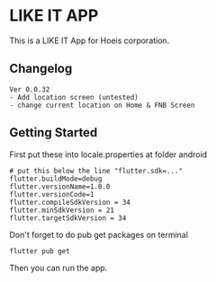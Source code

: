 # LIKE IT APP

This is a LIKE IT App for Hoeis corporation.

## Changelog

```text
Ver 0.0.32
- Add location screen (untested)
- change current location on Home & FNB Screen
```

## Getting Started

First put these into locale.properties at folder android

```text
# put this below the line "flutter.sdk=..."
flutter.buildMode=debug
flutter.versionName=1.0.0
flutter.versionCode=1
flutter.compileSdkVersion = 34
flutter.minSdkVersion = 21
flutter.targetSdkVersion = 34
```

Don't forget to do pub get packages on terminal

```shell
flutter pub get
```

Then you can run the app.
